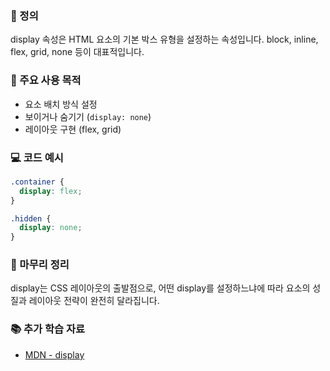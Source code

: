 ### 📘 정의

display 속성은 HTML 요소의 기본 박스 유형을 설정하는 속성입니다. block, inline, flex, grid, none 등이 대표적입니다.

### 🎯 주요 사용 목적

- 요소 배치 방식 설정
- 보이거나 숨기기 (`display: none`)
- 레이아웃 구현 (flex, grid)

### 💻 코드 예시

```css
.container {
  display: flex;
}

.hidden {
  display: none;
}
```

### 🧩 마무리 정리

display는 CSS 레이아웃의 출발점으로, 어떤 display를 설정하느냐에 따라 요소의 성질과 레이아웃 전략이 완전히 달라집니다.

### 📚 추가 학습 자료

- [MDN - display](https://developer.mozilla.org/ko/docs/Web/CSS/display)
